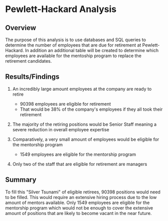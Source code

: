 # Pewlett-Hackard Analysis

## Overview

The purpose of this analysis is to use databases and SQL queries to determine the number of employees that are due for retirement at Pewlett-Hackard. In addition an additional table will be created to determine which employees are available for the mentoship program to replace the retirement candidates.

## Results/Findings

1) An incredibly large amount employees at the company are ready to retire
	* 90398 employees are eligible for retirement
	* That would be 38% of the company's employees if they all took their retirement
	
2) The majority of the retiring positions would be Senior Staff meaning a severe reduction in overall employee expertise

3) Comparatively, a very small amount of employees would be eligible for the mentorship program
	* 1549 employees are eligible for the mentorship program
	
4) Only two of the staff that are eligible for retirement are managers

## Summary

To fill this "Silver Tsunami" of eligible retirees, 90398 positions would need to be filled. This would require an extensive hiring process due to the low amount of mentors available. Only 1549 employees are eligible for the mentorship program which would not be enough to cover the extensive amount of positions that are likely to become vacant in the near future.